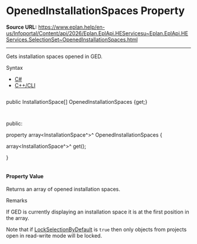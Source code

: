 # OpenedInstallationSpaces Property

**Source URL:** https://www.eplan.help/en-us/Infoportal/Content/api/2026/Eplan.EplApi.HEServicesu~Eplan.EplApi.HEServices.SelectionSet~OpenedInstallationSpaces.html

---

Gets installation spaces opened in GED.

Syntax

- [C#](#i-syntax-CS)
- [C++/CLI](#i-syntax-CPP2005)

```
```
public InstallationSpace[] OpenedInstallationSpaces {get;}
```
```

```
```
public:

property array<InstallationSpace^>^ OpenedInstallationSpaces {

   array<InstallationSpace^>^ get();

}
```
```

#### Property Value

Returns an array of opened installation spaces.

Remarks

If GED is currently displaying an installation space it is at the first position in the array.

Note that if [LockSelectionByDefault](Eplan.EplApi.HEServicesu~Eplan.EplApi.HEServices.SelectionSet~LockSelectionByDefault.html) is `true` then only objects from projects open in read-write mode will be locked.
